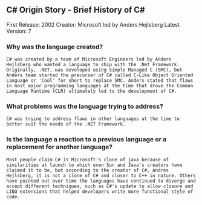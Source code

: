 ## C# Origin Story - Brief History of C#
First Release: 2002
Creator: Microsoft led by Anders Hejlsberg
Latest Version: 7

### Why was the language created?
    C# was created by a team of Microsoft Engineers led by Anders Hejlsberg who wanted a language to ship with the .Net Framework. Originally, .NET, was developed using Simple Managed C (SMC), but Anders team started the precurser of C# called C-Like Object Oriented Language or 'Cool' for short to replace SMC. Anders stated that flaws in most major programming languages at the time that drove the Common Language Runtime (CLR) ultimately led to the development of C#.

### What problems was the language trying to address?
    C# was trying to address flaws in other languages at the time to better suit the needs of the .NET Framework.
    
### Is the language a reaction to a previous language or a replacement for another language?
    Most people claim C# is Microsoft's clone of java because of similarities at launch to which even Sun and Java's creators have claimed it to be, but according to the creator of C#, Andres Hejlsberg, it is not a clone of C# and closer to C++ in nature. Others have pointed out over time the languages have continued to diverge and accept different techniques, such as C#'s update to allow closure and LINQ extensions that helped developers write more functional style of code.
